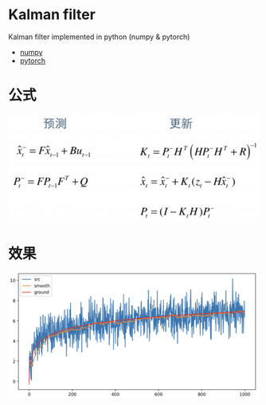 # Kalman filter 
Kalman filter implemented in python (numpy & pytorch)

- [numpy](./KalmanFilter.ipynb)
- [pytorch](./KalmanFilter.py)

# 公式
![](./img/theory.png)

# 效果
![](./img/result.png)